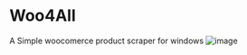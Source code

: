 # Woo4All
 A Simple woocomerce product scraper for windows
![image](https://github.com/xXxTheDarkprogramerxXx/Woo4All/assets/12253240/dfaa1b8d-c712-49a5-86fc-3278a5a37b37)

